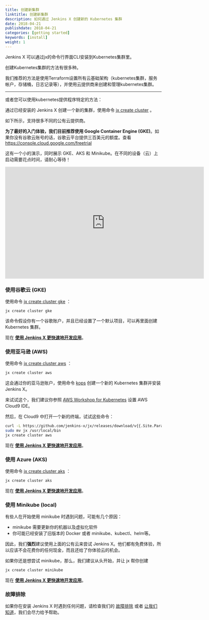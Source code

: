 ```yaml
---
title: 创建新集群
linktitle: 创建新集群
description: 如何通过 Jenkins X 创建新的 Kubernetes 集群
date: 2018-04-21
publishdate: 2018-04-21
categories: [getting started]
keywords: [install]
weight: 1
---
```


Jenkins X 可以通过jx的命令行界面CLI安装到Kubernetes集群里。

创建Kubernetes集群的方法有很多种。

我们推荐的方法是使用Terraform设置所有云基础架构（kubernetes集群，服务帐户，存储桶，日志记录等），并使用云提供商来创建和管理kubernetes集群。

---

或者您可以使用kubernetes提供程序特定的方法：

通过已经安装的 Jenkins X 创建一个新的集群，使用命令  [jx create cluster](/commands/jx_create_cluster/) 。

如下所示，支持很多不同的公有云提供商。

__为了最好的入门体验，我们目前推荐使用 Google Container Engine (GKE)__。如果你没有谷歌云账号的话，谷歌云平台提供三百美元的额度。查看 <https://console.cloud.google.com/freetrial>

这有一个小的演示，同时展示 GKE、AKS 和 Minikube。在不同的设备（云）上启动需要花点时间，请耐心等待！

<iframe width="640" height="360" src="https://www.youtube.com/embed/ELA4tytdFeA" frameborder="0" allow="autoplay; encrypted-media" allowfullscreen></iframe>

### 使用谷歌云 (GKE)

使用命令 [jx create cluster gke](/commands/jx_create_cluster_gke/) ：

    jx create cluster gke

该命令假设你有一个谷歌账户，并且已经设置了一个默认项目，可以再里面创建 Kubernetes 集群。

现在 **[使用 Jenkins X 更快速地开发应用](/zh/docs/getting-started/)**。

### 使用亚马逊 (AWS)

使用命令 [jx create cluster aws](/commands/x_create_cluster_aws) ：

```sh
jx create cluster aws
```

这会通过你的亚马逊账户，使用命令 [kops](https://github.com/kubernetes/kops) 创建一个新的 Kubernetes 集群并安装 Jenkins X。

来试试这个，我们建议你参照 [AWS Workshop for Kubernetes](https://github.com/aws-samples/aws-workshop-for-kubernetes/tree/master/01-path-basics/101-start-here#create-aws-cloud9-environment)  设置 AWS Cloud9 IDE。

然后，在 Cloud9 中打开一个新的终端，试试这些命令：

```sh
curl -L https://github.com/jenkins-x/jx/releases/download/v{{.Site.Params.release}}/jx-linux-amd64.tar.gz | tar xzv
sudo mv jx /usr/local/bin
jx create cluster aws
```

现在 **[使用 Jenkins X 更快速地开发应用](/zh/docs/getting-started/)**。

### 使用 Azure (AKS)

使用命令 [jx create cluster aks](/commands/jx_create_cluster_aks/) ：

```sh
jx create cluster aks
```

现在 **[使用 Jenkins X 更快速地开发应用](/zh/docs/getting-started/)**。

### 使用 Minikube (local)

有些人在开始使用 minikube 时遇到问题，可能有几个原因：

* minikube 需要更新你的机器以及虚拟化软件
* 你可能已经安装了旧版本的 Docker 或者 minikube、kubectl、helm等。

因此，我们**强烈**建议使用上面的公有云来尝试 Jenkins X。他们都有免费体验，所以应该不会花费你的任何现金，而且还给了你体验云的机会。

如果你还是想尝试 minikube，那么，我们建议从头开始，并让 jx 帮你创建

```sh
jx create cluster minikube
```

现在 **[使用 Jenkins X 更快速地开发应用](/zh/docs/getting-started/)**。

### 故障排除

如果你在安装 Jenkins X 时遇到任何问题，请检查我们的 [故障排除](/zh/troubleshooting/faq/) 或者 [让我们知道](/zh/community/)，我们会尽力给予帮助。
